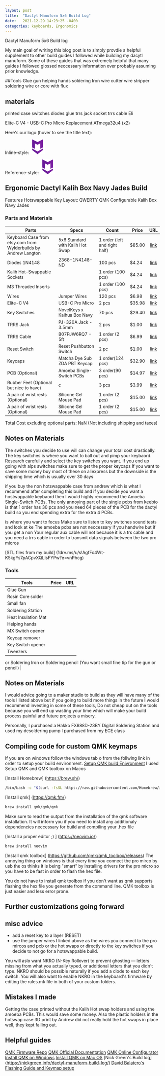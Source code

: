 ```yaml
---
layout: post
title:  "Dactyl Manuform 5x6 Build Log"
date:   2021-12-29 14:23:25 -0400
categories: keyboards, Ergonomics
---
```


Dactyl Manuform 5x6 Build log

My main goal of writing this blog post is to simply provdie a helpful supplement to other build guides 
I followed while building my dacytl manuform. Some of these guides 
that was extremely helpful that many guides I followed glossed neccessary information over probably assuming prior knowledge.




##Tools
Glue gun
helping hands
soldering Iron
wire cutter 
wire stripper
soldering wire or core with flux

## materials
printed case
switches
diodes
glue 
trrs  jack socket
trrs cable
Eli

Elite-C V4 - USB-C Pro Micro Replacement ATmega32u4 (x2)

Here's our logo (hover to see the title text):

Inline-style: 
![alt text](https://github.com/adam-p/markdown-here/raw/master/src/common/images/icon48.png "Logo Title Text 1")

Reference-style: 
![alt text][logo]

[logo]: https://github.com/adam-p/markdown-here/raw/master/src/common/images/icon48.png "Logo Title Text 2"

## Ergonomic Dactyl Kalih Box Navy Jades Build

Features
Hotswappable
Key Layout: QWERTY
QMK Configurable
Kalih Box Navy Jades

### Parts and Materials
| Parts                       | Specs                          | Count   | Price  | URL    |
| ----------------------------|--------------------------------|---------|--------|:------:|
| Keyboard Case from etsy.com from Wylderbuilds by Andrew Langton| 5x6 Standard with Kalih Hot Swap | 1 order (left and right half) | $85.00 | [link](1drv.ms/u/s!AgfFc4Wt-K5kgYs7pACpvXQLlsFYPw?e=vnPhcg)|
| Diodes 1N4148               | 2368-1N4148-ND              | 100 pcs | $4.24 | [link](https://www.digikey.com/en/products/detail/1N4148/2368-1N4148-ND/11645052?itemSeq=382356410)|
| Kalih Hot-Swappable Sockets |                             | 1 order (100 pcs) | $4.24 | [link](https://www.digikey.com/en/products/detail/1N4148/2368-1N4148-ND/11645052?itemSeq=382356410)|
| M3 Threaded Inserts         |                             | 1 order (100 pcs) | $4.24 | [link](https://www.digikey.com/en/products/detail/1N4148/2368-1N4148-ND/11645052?itemSeq=382356410)|
| Wires                       | Jumper Wires                | 120 pcs | $6.98 | [link](https://www.amazon.com/EDGELEC-Breadboard-Optional-Assorted-Multicolored/dp/B07GD2BWPY/ref=sr_1_3?crid=3LNP22FLTTM5C&keywords=EDGELEC+120pcs+Breadboard+Jumper+Wires&qid=1640879388&s=electronics&sprefix=edgelec+120pcs+breadboard+jumper+wires%2Celectronics%2C89&sr=1-3)|
| Elite-C V4                  | USB-C Pro Micro             | 2 pcs   | $35.98| [link](https://keeb.io/collections/diy-parts/products/elite-c-low-profile-version-usb-c-pro-micro-replacement-atmega32u4)|
| Key Switches                | NovelKeys x Kaihua Box Navy | 70 pcs |   $29.40 | [link](https://kbdfans.com/products/novelkeys-x-kailh-box-thick-clicks-navy-jade?variant=2840537759757)|
| TRRS Jack                   | PJ-320A Jack - 3.5mm        | 2 pcs |   $1.00 | [link](https://keeb.io/collections/diy-parts/products/trrs-jack-3-5mm)|
| TRRS Cable                  | B07PJW6RQ7 - 5ft            | 1 order (2 pcs) |   $6.99 | [link](https://www.amazon.com/Auxiliary-Braided-Compatible-Stereos-Headphones/dp/B07PJW6RQ7/ref=sr_1_2?crid=1RMMTAUNK09NO&keywords=TRRS%2B3.5mm%2BAudio%2BCable&qid=1640881233&s=industrial&sprefix=trrs%2B3.5mm%2Baudio%2Bcable%2Cindustrial%2C80&sr=1-2&th=1)|
| Reset Switch                | Reset Pushbutton Switch     | 2 pc |   $1.00 | [link](https://keeb.io/collections/diy-parts/products/reset-pushbutton-switch)|
| Keycaps                     | Matcha Dye Sub ZDA PBT Keycap | 1 order(124 pcs) |   $32.90 | [link](https://keeb.io/collections/diy-parts/products/amoeba-single-switch-pcbs)|
| PCB (Optional)              | Amoeba Single-Switch PCBs   | 3 order(90 pcs) |   $14.97 | [link](https://keeb.io/collections/diy-parts/products/amoeba-single-switch-pcbs)|
| Rubber Feet (Optional but nice to have)                 | c| 3 pcs |   $3.99 | [link](https://keeb.io/collections/diy-parts/products/amoeba-single-switch-pcbs)|
| A pair of wrist rests (Optional) | Silicone Gel Mouse Pad | 1 order (2 pcs) |   $15.00 | [link](https://www.etsy.com/listing/1098507650/pair-of-wrist-rests-for-split-style?click_key=be86e6ce5e47849a9088ed12facff1807e68175e%3A1098507650&click_sum=40716b38&ref=shop_home_active_1&crt=1&sts=1)|
| A pair of wrist rests (Optional) | Silicone Gel Mouse Pad | 1 order (2 pcs) |   $15.00 | [link](https://keeb.io/collections/diy-parts/products/amoeba-single-switch-pcbs)|

Total Cost excluding optional parts: NaN (Not including shipping and taxes)

## Notes on Materials
The switches you decide to use will can change your total cost drastically. 
The key switches is where you want to ball out and pimp your keybaord. 
Research carefully  and select the key switches you want. 
If you end up going with alps switches make sure to get the proper keycaps
If you want to save some money buy most of these on aliexpress but the 
downside is the shipping time which is usually over 30 days

if you buy the non hotswappable case from andrew which is what I recommend after completing this build
and if you decide you want a hostwappable keybaord then I would highly recommend the Amoeba Single-Switch PCBs. 
The only annoying part of the single pcbs from keebio is that 1 order has 30 pcs and you need 64 pieces of the
PCB for the dactyl build so you end spending extra for the extra 4 PCBs. 


is where you want to focus 
Make sure to listen to key switches sound tests and look at ke
The amoeba pcbs are not neccessary if you handwire but if you get a non
Your regular aux cable will not because it is a trs cable and you need a trrs cable in order to transmit data signals between the two pro micros

[STL files from my build] (1drv.ms/u/s!AgfFc4Wt-K5kgYs7pACpvXQLlsFYPw?e=vnPhcg)

### Tools 
| Tools              | Price          | URL     |
| -------------------|----------------|---------|
| Glue Gun           |                |         |
| Rosin Core solder  |                |         |
| Small fan          |                |         |
| Soldering Station  |                |         |
| Heat Insulation Mat|                |         |
| Helping hands      |                |         |
| MX Switch opener   |                |         |
| Keycap remover     |                |         |
| Key Switch opener  |                |         |
| Tweezers           |                |         |

 or Soldering Iron or Soldering pencil (You want small fine tip for the gun or pencil) | 
## Notes on Materials
I would advice going to a maker studio to build as they will have many of the tools I listed above 
but if you going to build more things in the future I would recommend investing in some of these tools,
Do not cheap out on the tools because you will end up wasting your time which will make your build process painful and future projects a misery.

Personally, I purchased a Hakko FX888D-23BY Digital Soldering Station and used my desoldering pump I purchased from my ECE class 


## Compiling code for custom QMK keymaps
If you are on windows follow the windows tab o from the follwing link in order to setup your build environment. [Setup QMK build Enivronment](https://docs.qmk.fm/#/getting_started_build_tools?id=set-up-your-environment)
I used 
Setup QMK and QMK toolbox on Macos

[Install Homebrew] (https://brew.sh/)
```bash
/bin/bash -c "$(curl -fsSL https://raw.githubusercontent.com/Homebrew/install/HEAD/install.sh)"
```
[Install qmk] (https://qmk.fm/)
```bash
brew install qmk/qmk/qmk
```
Make sure to read the output from the installation of the qmk software installation. 
It will inform you if you need to install any additionaly dependencies neccessary for build and compiling your .hex file

[Install a proper editor ;) ] (https://neovim.io/)
```bash
brew install neovim
```

[Install qmk toolbox] (https://github.com/qmk/qmk_toolbox/releases)
The annoying thing on windows is that every time you connect the pro mirco 
by usb the os thinks it is being "smart" by installing drivers for the pro micro
so you have to be fast in order to flash the hex file.

You do not have to install qmk toolbox if you don't want as qmk supports flashing the hex file you generate from the command line.
QMK toolbox is just easier and less error prone.

## Further customizations going forward

## misc advice 

* add a reset key to a layer (RESET)
* use the jumper wires I linked above as the wires you connect to the pro mircos and pcb or the hot swaps or 
directly to the key switches if you decide to not go for a hotswappable build.


You will aslo want NKRO (N-Key Rollover) to prevent ghosting — letters missing from what you actually typed, 
or additional letters that you didn't type. NKRO should be possible naturally if you add a diode to each 
key switch. You will also want to enable NKRO in the keyboard's firmware by editing the rules.mk 
file in both of your custom folders.

## Mistakes I made
Getting the case printed without the Kalih Hot swap holders and using the amoeba PCBs.
This would save some money. Also the plastic holders in the hotswap case 3D print by Andrew 
did not really hold the hot swaps in place well, they kept falling out.




## Helpful guides
[QMK Firmware Repo](https://github.com/qmk/qmk_firmware) 
[QMK Official Documentation](https://docs.qmk.fm/#/) 
[QMK Online Configurator](https://config.qmk.fm/) 
[Install QMK on Windows]() 
[Install QMK on Mac OS]() 
[Nick Green's Build log] (https://nickgreen.info/dactyl-manuform-build-log/) 
[David Balatero's Flashing Guide and Keymap setup](https://balatero.com/writings/qmk/getting-started-with-dactyl-manuform-and-qmk/) 

